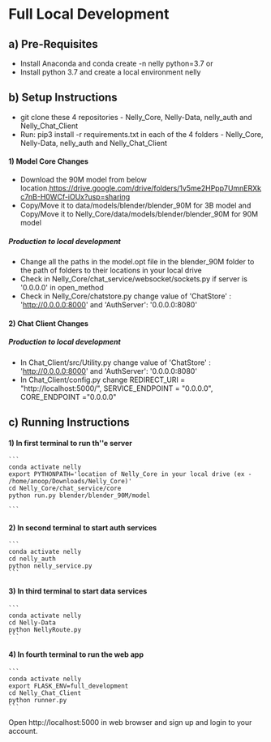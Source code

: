 # Full Local Development
## a) Pre-Requisites

- Install Anaconda and conda create -n nelly python=3.7
or 
- Install python 3.7  and create a local environment nelly

## b) Setup Instructions

-   git clone these 4 repositories - Nelly_Core, Nelly-Data, nelly_auth and Nelly_Chat_Client
-   Run: pip3 install -r requirements.txt in each of the 4 folders - Nelly_Core, Nelly-Data, nelly_auth and Nelly_Chat_Client

#### 1) Model Core Changes

-   Download the 90M model from below location.https://drive.google.com/drive/folders/1v5me2HPpp7UmnERXkc7nB-H0WCf-iOUx?usp=sharing    
-   Copy/Move it to data/models/blender/blender_90M for 3B model and Copy/Move it to Nelly_Core/data/models/blender/blender_90M for 90M model

##### Production to local development

-   Change all the paths in the model.opt file in the blender_90M folder to the path of folders to their locations in your local drive
-   Check in Nelly_Core/chat_service/websocket/sockets.py if server is '0.0.0.0' in open_method
-   Check in Nelly_Core/chatstore.py change value of 'ChatStore' : 'http://0.0.0.0:8000' and 'AuthServer': '0.0.0.0:8080'

#### 2) Chat Client Changes
##### Production to local development
-   In Chat_Client/src/Utility.py change value of 'ChatStore' : 'http://0.0.0.0:8000' and 'AuthServer': '0.0.0.0:8080'
-   In Chat_Client/config.py change REDIRECT_URI = "http://localhost:5000/", SERVICE_ENDPOINT = "0.0.0.0", CORE_ENDPOINT ="0.0.0.0"

## c) Running Instructions
    
#### 1) In first terminal to run th''e server 
    ```
    conda activate nelly
    export PYTHONPATH='location of Nelly_Core in your local drive (ex - /home/anoop/Downloads/Nelly_Core)'
    cd Nelly_Core/chat_service/core
    python run.py blender/blender_90M/model
    
    ```
#### 2) In second terminal to start auth services
    ```
    conda activate nelly
    cd nelly_auth
    python nelly_service.py 
    ```
    
#### 3) In third terminal to start data services
    ```
    conda activate nelly
    cd Nelly-Data
    python NellyRoute.py
    ```
    
#### 4) In fourth terminal to run the web app
    ```
    conda activate nelly
    export FLASK_ENV=full_development
    cd Nelly_Chat_Client
    python runner.py    
    ```
Open http://localhost:5000 in web browser and sign up and login to your account.
